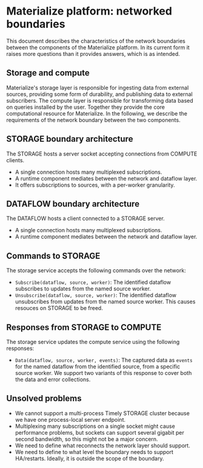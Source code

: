 # Materialize platform: networked boundaries

This document describes the characteristics of the network boundaries between the components of the Materialize
platform.
In its current form it raises more questions than it provides answers, which is as intended.

## Storage and compute

Materialize's storage layer is responsible for ingesting data from external sources, providing some form of durability,
and publishing data to external subscribers.
The compute layer is responsible for transforming data based on queries installed by the user.
Together they provide the core computational resource for Materialize.
In the following, we describe the requirements of the network boundary between the two components.

## STORAGE boundary architecture

The STORAGE hosts a server socket accepting connections from COMPUTE clients.
* A single connection hosts many multiplexed subscriptions.
* A runtime component mediates between the network and dataflow layer.
* It offers subscriptions to sources, with a per-worker granularity.

## DATAFLOW boundary architecture

The DATAFLOW hosts a client connected to a STORAGE server.
* A single connection hosts many multiplexed subscriptions.
* A runtime component mediates between the network and dataflow layer.

## Commands to STORAGE

The storage service accepts the following commands over the network:
* `Subscribe(dataflow, source, worker)`: The identified dataflow subscribes to updates from the named source worker.
* `Unsubscribe(dataflow, source, worker)`: The identified dataflow unsubscribes from updates from the named source worker.
  This causes resouces on STORAGE to be freed.

## Responses from STORAGE to COMPUTE

The storage service updates the compute service using the following responses:
* `Data(dataflow, source, worker, events)`: The captured data as `events` for the named dataflow from the identified
  source, from a specific source worker.
  We support two variants of this response to cover both the data and error collections.

## Unsolved problems

* We cannot support a multi-process Timely STORAGE cluster because we have one process-local server endpoint.
* Multiplexing many subscriptions on a single socket might cause performance problems, but sockets can support several
  gigabit per second bandwidth, so this might not be a major concern.
* We need to define what reconnects the network layer should support.
* We need to define to what level the boundary needs to support HA/restarts.
  Ideally, it is outside the scope of the boundary.
